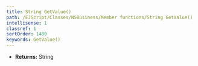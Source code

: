```yaml
---
title: String GetValue()
path: /EJScript/Classes/NSBusiness/Member functions/String GetValue()
intellisense: 1
classref: 1
sortOrder: 1480
keywords: GetValue()
---
```



* **Returns:** String


